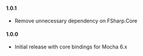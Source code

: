 #### 1.0.1

* Remove unnecessary dependency on FSharp.Core

#### 1.0.0
* Initial release with core bindings for Mocha 6.x
